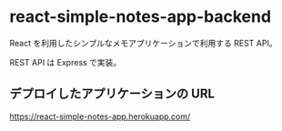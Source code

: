 # react-simple-notes-app-backend

React を利用したシンプルなメモアプリケーションで利用する REST API。

REST API は Express で実装。

## デプロイしたアプリケーションの URL

https://react-simple-notes-app.herokuapp.com/

